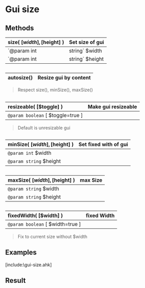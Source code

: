 # Gui size  
## Methods  
| __size__( [$width], [$height] )	|Set size of gui	|  
|:---	|:---	|  
|`@param int|string` $width	|absolute or relative size e.g.: 512 OR "+128"	|  
|`@param int|string` $height	|absolute or relative size	|  

##  

| __autosize__()	|Resize gui by content	|  
|:---	|:---	|  
>Respect size(), minSize(), maxSize()  

##  

| __resizeable__( [$toggle] )	|Make gui resizeable	|  
|:---	|:---	|  
|`@param boolean` [ $toggle=true ]	|	|  
>Default is unresizable gui  

##  

| __minSize__( [$width], [$height] )	|Set fixed with of gui	|  
|:---	|:---	|  
|`@param int` $width	|	|  
|`@param string` $height	|	|  

##  

| __maxSize__( [$width], [$height] )	|max Size	|  
|:---	|:---	|  
|`@param string` $width	|	|  
|`@param string` $height	|	|  

##  

| __fixedWidth__( [$width] )	|fixed Width	|  
|:---	|:---	|  
|`@param boolean` [ $width=true ]	|	|  
>Fix to current size without $width  

##  
## Examples  [include:\gui-size.ahk]  ## Result  




  